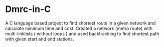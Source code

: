# Dmrc-in-C
A C language based project to find shortest route in a given network and calculate minimum time and cost. Created a network (metro route) with multi-linklists ( without loops ) and used backtracking to find shortest path with given start and end stations.
